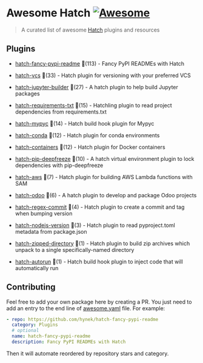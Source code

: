 # Awesome Hatch [![Awesome](https://awesome.re/badge-flat.svg)](https://github.com/sindresorhus/awesome)

> A curated list of awesome [Hatch](https://hatch.pypa.io/latest/) plugins and resources


## Plugins
  
- [hatch-fancy-pypi-readme](https://github.com/hynek/hatch-fancy-pypi-readme) 🌟(113) - Fancy PyPI READMEs with Hatch
  
- [hatch-vcs](https://github.com/ofek/hatch-vcs) 🌟(33) - Hatch plugin for versioning with your preferred VCS
  
- [hatch-jupyter-builder](https://github.com/jupyterlab/hatch-jupyter-builder) 🌟(27) - A hatch plugin to help build Jupyter packages
  
- [hatch-requirements-txt](https://github.com/repo-helper/hatch-requirements-txt) 🌟(15) - Hatchling plugin to read project dependencies from requirements.txt
  
- [hatch-mypyc](https://github.com/ofek/hatch-mypyc) 🌟(14) - Hatch build hook plugin for Mypyc
  
- [hatch-conda](https://github.com/OldGrumpyViking/hatch-conda) 🌟(12) - Hatch plugin for conda environments
  
- [hatch-containers](https://github.com/ofek/hatch-containers) 🌟(12) - Hatch plugin for Docker containers
  
- [hatch-pip-deepfreeze](https://github.com/sbidoul/hatch-pip-deepfreeze) 🌟(10) - A hatch virtual environment plugin to lock dependencies with pip-deepfreeze
  
- [hatch-aws](https://github.com/aka-raccoon/hatch-aws) 🌟(7) - Hatch plugin for building AWS Lambda functions with SAM
  
- [hatch-odoo](https://github.com/acsone/hatch-odoo) 🌟(6) - A hatch plugin to develop and package Odoo projects
  
- [hatch-regex-commit](https://github.com/frankie567/hatch-regex-commit) 🌟(4) - Hatch plugin to create a commit and tag when bumping version
  
- [hatch-nodejs-version](https://github.com/agoose77/hatch-nodejs-version) 🌟(3) - Hatch plugin to read pyproject.toml metadata from package.json
  
- [hatch-zipped-directory](https://github.com/dairiki/hatch-zipped-directory) 🌟(1) - Hatch plugin to build zip archives which unpack to a single specifically-named directory
  
- [hatch-autorun](https://github.com/ofek/hatch-autorun) 🌟(1) - Hatch build hook plugin to inject code that will automatically run
  


## Contributing

Feel free to add your own package here by creating a PR. You just need to add an entry to the end line of [awesome.yaml](./awesome.yaml) file.
For example:

```yaml
- repo: https://github.com/hynek/hatch-fancy-pypi-readme
  category: Plugins
  # optional
  name: hatch-fancy-pypi-readme
  description: Fancy PyPI READMEs with Hatch
```

Then it will automate reordered by repository stars and category.